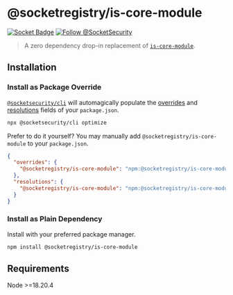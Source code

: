 # @socketregistry/is-core-module

[![Socket Badge](https://socket.dev/api/badge/npm/package/@socketregistry/is-core-module)](https://socket.dev/npm/package/@socketregistry/is-core-module)
[![Follow @SocketSecurity](https://img.shields.io/twitter/follow/SocketSecurity?style=social)](https://twitter.com/SocketSecurity)

> A zero dependency drop-in replacement of
> [`is-core-module`](https://www.npmjs.com/package/is-core-module).

## Installation

### Install as Package Override

[`@socketsecurity/cli`](https://www.npmjs.com/package/@socketsecurity/cli) will
automagically populate the
[overrides](https://docs.npmjs.com/cli/v9/configuring-npm/package-json#overrides)
and [resolutions](https://yarnpkg.com/configuration/manifest#resolutions) fields
of your `package.json`.

```sh
npx @socketsecurity/cli optimize
```

Prefer to do it yourself? You may manually add `@socketregistry/is-core-module`
to your `package.json`.

```json
{
  "overrides": {
    "@socketregistry/is-core-module": "npm:@socketregistry/is-core-module@^1"
  },
  "resolutions": {
    "@socketregistry/is-core-module": "npm:@socketregistry/is-core-module@^1"
  }
}
```

### Install as Plain Dependency

Install with your preferred package manager.

```sh
npm install @socketregistry/is-core-module
```

## Requirements

Node &gt;=18.20.4
